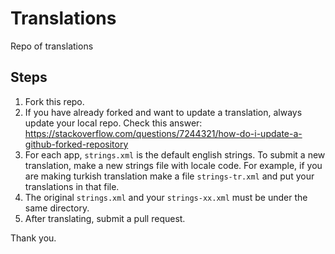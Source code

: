 # Translations
Repo of translations

## Steps
1. Fork this repo.
2. If you have already forked and want to update a translation, always update your local repo. Check this answer: https://stackoverflow.com/questions/7244321/how-do-i-update-a-github-forked-repository
3. For each app, `strings.xml` is the default english strings. To submit a new translation, make a new strings file with locale code. For example, if you are making turkish translation make a file `strings-tr.xml` and put your translations in that file.
4. The original `strings.xml` and your `strings-xx.xml` must be under the same directory.
5. After translating, submit a pull request.

Thank you.
